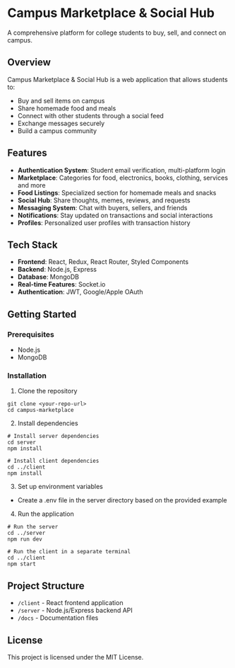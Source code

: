 # Campus Marketplace & Social Hub

A comprehensive platform for college students to buy, sell, and connect on campus.

## Overview

Campus Marketplace & Social Hub is a web application that allows students to:
- Buy and sell items on campus
- Share homemade food and meals
- Connect with other students through a social feed
- Exchange messages securely
- Build a campus community

## Features

- **Authentication System**: Student email verification, multi-platform login
- **Marketplace**: Categories for food, electronics, books, clothing, services and more
- **Food Listings**: Specialized section for homemade meals and snacks
- **Social Hub**: Share thoughts, memes, reviews, and requests
- **Messaging System**: Chat with buyers, sellers, and friends
- **Notifications**: Stay updated on transactions and social interactions
- **Profiles**: Personalized user profiles with transaction history

## Tech Stack

- **Frontend**: React, Redux, React Router, Styled Components
- **Backend**: Node.js, Express
- **Database**: MongoDB
- **Real-time Features**: Socket.io
- **Authentication**: JWT, Google/Apple OAuth

## Getting Started

### Prerequisites

- Node.js
- MongoDB

### Installation

1. Clone the repository
```
git clone <your-repo-url>
cd campus-marketplace
```

2. Install dependencies
```
# Install server dependencies
cd server
npm install

# Install client dependencies
cd ../client
npm install
```

3. Set up environment variables
- Create a .env file in the server directory based on the provided example

4. Run the application
```
# Run the server
cd ../server
npm run dev

# Run the client in a separate terminal
cd ../client
npm start
```

## Project Structure

- `/client` - React frontend application
- `/server` - Node.js/Express backend API
- `/docs` - Documentation files

## License

This project is licensed under the MIT License.
